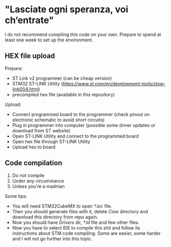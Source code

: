# "Lasciate ogni speranza, voi ch’entrate"

I do not recommend compiling this code on your own. Prepare to spend at least one week to set up the environment.

## HEX file upload

Prepare:
- ST Link v2 programmer (can be cheap version)
- STM32 ST-LINK Utility (https://www.st.com/en/development-tools/stsw-link004.html)
- precompiled hex file (available in this repository)

Upload:
- Connect programmed board to the programmer (check pinout on electronic schematic to avoid short circuits)
- Plug in programmer into computer (possible some driver updates or download from ST website)
- Open ST-LINK Utility and connect to the programmed board
- Open hex file through ST-LINK Utility
- Upload hex to board

## Code compilation

1. Do not compile
2. Under any circumstance
3. Unless you're a madman

Some tips:
- You will need STM32CubeMX to open _*.ioc_ file. 
- Then you should generate files with it, delete _Core_ directory and download this directory from repo again.
- Now you should have _Drivers_ dir, _*.ld_ file and few other files.
- Now you have to select IDE to compile this shit and follow its instructions about STM code compiling. Some are easier, some harder and I will not go further into this topic.

